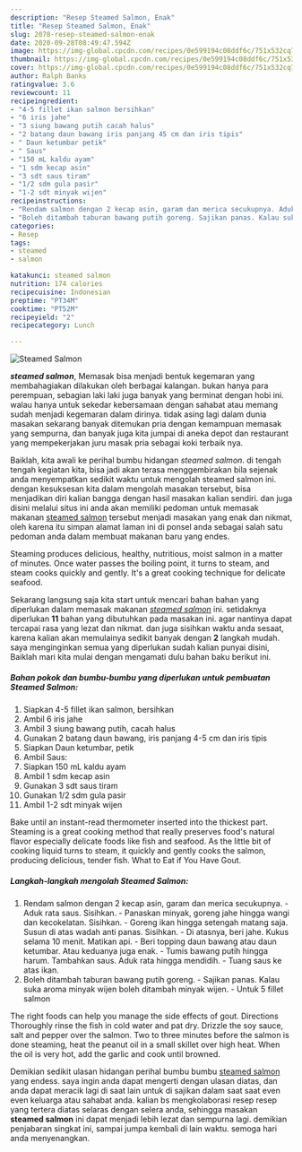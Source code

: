 ```yaml
---
description: "Resep Steamed Salmon, Enak"
title: "Resep Steamed Salmon, Enak"
slug: 2078-resep-steamed-salmon-enak
date: 2020-09-28T08:49:47.594Z
image: https://img-global.cpcdn.com/recipes/0e599194c08ddf6c/751x532cq70/steamed-salmon-foto-resep-utama.jpg
thumbnail: https://img-global.cpcdn.com/recipes/0e599194c08ddf6c/751x532cq70/steamed-salmon-foto-resep-utama.jpg
cover: https://img-global.cpcdn.com/recipes/0e599194c08ddf6c/751x532cq70/steamed-salmon-foto-resep-utama.jpg
author: Ralph Banks
ratingvalue: 3.6
reviewcount: 11
recipeingredient:
- "4-5 fillet ikan salmon bersihkan"
- "6 iris jahe"
- "3 siung bawang putih cacah halus"
- "2 batang daun bawang iris panjang 45 cm dan iris tipis"
- " Daun ketumbar petik"
- " Saus"
- "150 mL kaldu ayam"
- "1 sdm kecap asin"
- "3 sdt saus tiram"
- "1/2 sdm gula pasir"
- "1-2 sdt minyak wijen"
recipeinstructions:
- "Rendam salmon dengan 2 kecap asin, garam dan merica secukupnya. Aduk rata saus. Sisihkan. Panaskan minyak, goreng jahe hingga wangi dan kecokelatan. Sisihkan. Goreng ikan hingga setengah matang saja. Susun di atas wadah anti panas. Sisihkan. Di atasnya, beri jahe. Kukus selama 10 menit. Matikan api. Beri topping daun bawang atau daun ketumbar. Atau keduanya juga enak. Tumis bawang putih hingga harum. Tambahkan saus. Aduk rata hingga mendidih. Tuang saus ke atas ikan."
- "Boleh ditambah taburan bawang putih goreng. Sajikan panas. Kalau suka aroma minyak wijen boleh ditambah minyak wijen. Untuk 5 fillet salmon"
categories:
- Resep
tags:
- steamed
- salmon

katakunci: steamed salmon 
nutrition: 174 calories
recipecuisine: Indonesian
preptime: "PT34M"
cooktime: "PT52M"
recipeyield: "2"
recipecategory: Lunch

---
```



![Steamed Salmon](https://img-global.cpcdn.com/recipes/0e599194c08ddf6c/751x532cq70/steamed-salmon-foto-resep-utama.jpg)

<b><i>steamed salmon</i></b>, Memasak bisa menjadi bentuk kegemaran yang membahagiakan dilakukan oleh berbagai kalangan. bukan hanya para perempuan, sebagian laki laki juga banyak yang berminat dengan hobi ini. walau hanya untuk sekedar kebersamaan dengan sahabat atau memang sudah menjadi kegemaran dalam dirinya. tidak asing lagi dalam dunia masakan sekarang banyak ditemukan pria dengan kemampuan memasak yang sempurna, dan banyak juga kita jumpai di aneka depot dan restaurant yang mempekerjakan juru masak pria sebagai koki terbaik nya.

Baiklah, kita awali ke perihal bumbu hidangan <i>steamed salmon</i>. di tengah tengah kegiatan kita, bisa jadi akan terasa menggembirakan bila sejenak anda menyempatkan sedikit waktu untuk mengolah steamed salmon ini. dengan kesuksesan kita dalam mengolah masakan tersebut, bisa menjadikan diri kalian bangga dengan hasil masakan kalian sendiri. dan juga disini melalui situs ini anda akan memiliki pedoman untuk memasak makanan <u>steamed salmon</u> tersebut menjadi masakan yang enak dan nikmat, oleh karena itu simpan alamat laman ini di ponsel anda sebagai salah satu pedoman anda dalam membuat makanan baru yang endes.

Steaming produces delicious, healthy, nutritious, moist salmon in a matter of minutes. Once water passes the boiling point, it turns to steam, and steam cooks quickly and gently. It&#39;s a great cooking technique for delicate seafood.


Sekarang langsung saja kita start untuk mencari bahan bahan yang diperlukan dalam memasak makanan <u><i>steamed salmon</i></u> ini. setidaknya diperlukan <b>11</b> bahan yang dibutuhkan pada masakan ini. agar nantinya dapat tercapai rasa yang lezat dan nikmat. dan juga sisihkan waktu anda sesaat, karena kalian akan memulainya sedikit banyak dengan <b>2</b> langkah mudah. saya menginginkan semua yang diperlukan sudah kalian punyai disini, Baiklah mari kita mulai dengan mengamati dulu bahan baku berikut ini.

<!--inarticleads1-->

##### Bahan pokok dan bumbu-bumbu yang diperlukan untuk pembuatan Steamed Salmon:

1. Siapkan 4-5 fillet ikan salmon, bersihkan
1. Ambil 6 iris jahe
1. Ambil 3 siung bawang putih, cacah halus
1. Gunakan 2 batang daun bawang, iris panjang 4-5 cm dan iris tipis
1. Siapkan  Daun ketumbar, petik
1. Ambil  Saus:
1. Siapkan 150 mL kaldu ayam
1. Ambil 1 sdm kecap asin
1. Gunakan 3 sdt saus tiram
1. Gunakan 1/2 sdm gula pasir
1. Ambil 1-2 sdt minyak wijen


Bake until an instant-read thermometer inserted into the thickest part. Steaming is a great cooking method that really preserves food&#39;s natural flavor especially delicate foods like fish and seafood. As the little bit of cooking liquid turns to steam, it quickly and gently cooks the salmon, producing delicious, tender fish. What to Eat if You Have Gout. 

<!--inarticleads2-->

##### Langkah-langkah mengolah Steamed Salmon:

1. Rendam salmon dengan 2 kecap asin, garam dan merica secukupnya. - Aduk rata saus. Sisihkan. - Panaskan minyak, goreng jahe hingga wangi dan kecokelatan. Sisihkan. - Goreng ikan hingga setengah matang saja. Susun di atas wadah anti panas. Sisihkan. - Di atasnya, beri jahe. Kukus selama 10 menit. Matikan api. - Beri topping daun bawang atau daun ketumbar. Atau keduanya juga enak. - Tumis bawang putih hingga harum. Tambahkan saus. Aduk rata hingga mendidih. - Tuang saus ke atas ikan.
1. Boleh ditambah taburan bawang putih goreng. - Sajikan panas. Kalau suka aroma minyak wijen boleh ditambah minyak wijen. - Untuk 5 fillet salmon


The right foods can help you manage the side effects of gout. Directions Thoroughly rinse the fish in cold water and pat dry. Drizzle the soy sauce, salt and pepper over the salmon. Two to three minutes before the salmon is done steaming, heat the peanut oil in a small skillet over high heat. When the oil is very hot, add the garlic and cook until browned. 

Demikian sedikit ulasan hidangan perihal bumbu bumbu <u>steamed salmon</u> yang endess. saya ingin anda dapat mengerti dengan ulasan diatas, dan anda dapat meracik lagi di saat lain untuk di sajikan dalam saat saat even even keluarga atau sahabat anda. kalian bs mengkolaborasi resep resep yang tertera diatas selaras dengan selera anda, sehingga masakan <b>steamed salmon</b> ini dapat menjadi lebih lezat dan sempurna lagi. demikian penjabaran singkat ini, sampai jumpa kembali di lain waktu. semoga hari anda menyenangkan.
